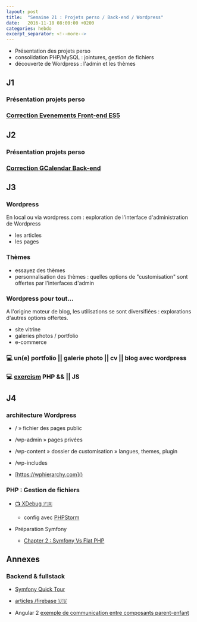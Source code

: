 ```yaml
---
layout: post
title:  "Semaine 21 : Projets perso / Back-end / Wordpress"
date:   2016-11-18 08:00:00 +0200
categories: hebdo 
excerpt_separator: <!--more-->
---
```


- Présentation des projets perso
- consolidation PHP/MySQL : jointures, gestion de fichiers
- découverte de Wordpress : l'admin et les thèmes

<!--more-->

## J1

### Présentation projets perso

### [Correction Evenements Front-end ES5](https://github.com/simplyon2/exemples-php/tree/master/calendar) 

## J2

### Présentation projets perso

### [Correction GCalendar Back-end](https://github.com/simplyon2/exemples-php/tree/master/defis/events_back)

## J3

### Wordpress

En local ou via wordpress.com : exploration de l'interface d'administration de Wordpress
  - les articles
  - les pages

### Thèmes

- essayez des thèmes
- personnalisation des thèmes : quelles options de "customisation" sont offertes par l'interfaces d'admin

### Wordpress pour tout... 

A l'origine moteur de blog, les utilisations se sont diversifiées : explorations d'autres options offertes.  
- site vitrine
- galeries photos / portfolio
- e-commerce

### :computer: un(e) portfolio || galerie photo || cv || blog avec wordpress

### :computer: [exercism](http://exercism.io) PHP && || JS

## J4

### architecture Wordpress

- / » fichier des pages public 
- /wp-admin » pages privées
- /wp-content » dossier de customisation » langues, themes, plugin
- /wp-includes

- [https://wphierarchy.com]()

### PHP : Gestion de fichiers

- [:tv: XDebug :fr:](https://www.grafikart.fr/tutoriels/php/xdebug-breakpoint-834)
    - config avec [PHPStorm]('')

- Préparation Symfony
  - [Chapter 2 : Symfony Vs Flat PHP](http://symfony.com/pdf/Symfony_book_3.1.pdf)

## Annexes

### Backend & fullstack

- [Symfony Quick Tour](http://symfony.com/pdf/Symfony_quick_tour_3.1.pdf)

- [articles /firebase :us:](https://howtofirebase.com)

- Angular 2 [exemple de communication entre composants parent-enfant](https://github.com/rxlabz/ng2_compocom)